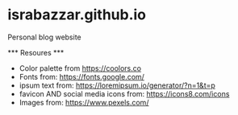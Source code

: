 # israbazzar.github.io
Personal blog website

*** Resoures ***
- Color palette from https://coolors.co
- Fonts from: https://fonts.google.com/
- ipsum text from: https://loremipsum.io/generator/?n=1&t=p
- favicon AND social media icons from: https://icons8.com/icons
- Images from: https://www.pexels.com/
